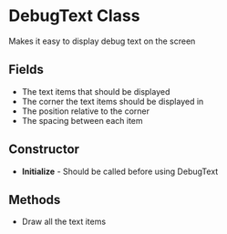 # DebugText Class
Makes it easy to display debug text on the screen

## Fields
- The text items that should be displayed
- The corner the text items should be displayed in
- The position relative to the corner
- The spacing between each item

## Constructor
- **Initialize** - Should be called before using DebugText

## Methods
- Draw all the text items
